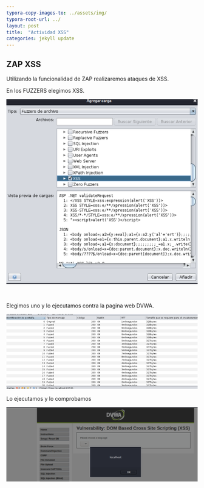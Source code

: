 ```yaml
---
typora-copy-images-to: ../assets/img/
typora-root-url: ../
layout: post
title:  "Actividad XSS"
categories: jekyll update
---
```


## ZAP XSS



Utilizando la funcionalidad de ZAP realizaremos ataques de XSS.

En los FUZZERS elegimos XSS.

![xss_1](/assets/img/xss_1.png)

<br>

Elegimos uno y lo ejecutamos contra la pagina web DVWA.

![xss_2](/assets/img/xss_2.png)

Lo ejecutamos y lo comprobamos

![xss_3](/assets/img/xss_3.png)